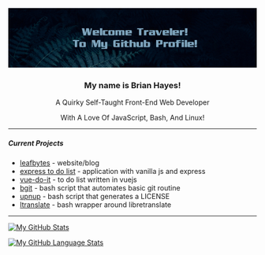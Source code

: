 <!-- [alt text]("./assets/leaves_banner.png") -->
<img src="./assets/leaves_banner.png">
<h3 align="center">My name is Brian Hayes!</h3>
<p align="center">A Quirky Self-Taught Front-End Web Developer</p>
<p align="center">With A Love Of JavaScript, Bash, And Linux!</p>

---

##### Current Projects

* [leafbytes](https://github.com/tomit4/leafbytes) - website/blog
* [express to do list](https://github.com/tomit4/express_todo) - application with vanilla js and express
* [vue-do-it](https://github.com/tomit4/vue_do_it) - to do list written in vuejs
* [bgit](https://github.com/tomit4/bgit) - bash script that automates basic git routine
* [upnup](https://github.com/tomit4/upnup) - bash script that generates a LICENSE
* [ltranslate](https://github.com/tomit4/ltranslate) - bash wrapper around libretranslate

---

[![My GitHub Stats](https://github-readme-stats.vercel.app/api/?username=tomit4&count_private=true&theme=transparent&showicons=true&hide_rank=true&hide_title=true&disable_animations=true)]()

[![My GitHub Language Stats](https://github-readme-stats.vercel.app/api/top-langs/?username=tomit4&langs_count=6&theme=transparent&hide_title=true&layout=compact)]()
